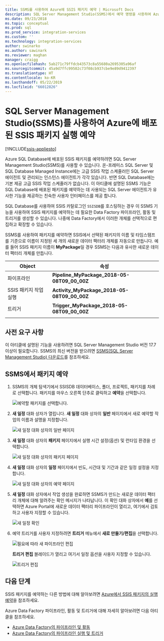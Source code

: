 ```yaml
---
title: SSMS를 사용하여 Azure에 SSIS 패키지 예약 | Microsoft Docs
description: SQL Server Management Studio(SSMS)에서 예약 명령을 사용하여 Azure SQL Database에 배포할 SSIS 패키지를 예약하는 방법을 설명합니다.
ms.date: 09/23/2018
ms.topic: conceptual
ms.prod: sql
ms.prod_service: integration-services
ms.custom: ''
ms.technology: integration-services
author: swinarko
ms.author: sawinark
ms.reviewer: maghan
manager: craigg
ms.openlocfilehash: 5ab271c79ffdcb43573c8a55680a2695305a96af
ms.sourcegitcommit: 45a9d7ffc99502c73f08cb937cbe9e89d9412397
ms.translationtype: HT
ms.contentlocale: ko-KR
ms.lasthandoff: 05/22/2019
ms.locfileid: "66012826"
---
```

# <a name="schedule-the-execution-of-ssis-packages-deployed-in-azure-with-sql-server-management-studio-ssms"></a>SQL Server Management Studio(SSMS)를 사용하여 Azure에 배포된 SSIS 패키지 실행 예약

[!INCLUDE[ssis-appliesto](../../includes/ssis-appliesto-ssvrpluslinux-asdb-asdw-xxx.md)]



Azure SQL Database에 배포된 SSIS 패키지를 예약하려면 SQL Server Management Studio(SSMS)를 사용할 수 있습니다. 온-프레미스 SQL Server 및 SQL Database Managed Instance에는 고급 SSIS 작업 스케줄러인 SQL Server 에이전트 및 관리되는 인스턴스 에이전트가 각각 있습니다. 반면 SQL Database에는 기본 제공 고급 SSIS 작업 스케줄러가 없습니다. 이 아티클에 설명된 SSMS 기능은 SQL Database에 배포된 패키지를 예약하는 데 사용되는 SQL Server 에이전트가 유사한 기능을 제공하는 친숙한 사용자 인터페이스를 제공 합니다.

SQL Database를 사용하여 SSIS 카탈로그인 `SSISDB`를 호스팅하는 경우 이 SSMS 기능을 사용하여 SSIS 패키지를 예약하는 데 필요한 Data Factory 파이프라인, 활동 및 트리거를 생성할 수 있습니다. 나중에 Data Factory에서 이러한 개체를 선택적으로 편집하고 확장할 수 있습니다.

SSMS를 사용하여 패키지를 예약하면 SSIS에서 선택된 패키지의 이름 및 타임스탬프를 기준으로 이름이 지정된 세 개의 새로운 데이터 팩터리 개체를 자동으로 만듭니다. 예를 들어 SSIS 패키지 이름이 **MyPackage**일 경우 SSMS는 다음과 유사한 새로운 데이터 팩터리 개체를 만듭니다.

| Object | 속성 |
|---|---|
| 파이프라인 | **Pipeline_MyPackage_2018-05-08T09_00_00Z** |
| SSIS 패키지 작업 실행 | **Activity_MyPackage_2018-05-08T09_00_00Z** |
| 트리거 | **Trigger_MyPackage_2018-05-08T09_00_00Z** |
|||

## <a name="prerequisites"></a>사전 요구 사항

이 아티클에 설명된 기능을 사용하려면 SQL Server Management Studio 버전 17.7 이상이 필요합니다. SSMS의 최신 버전을 받으려면 [SSMS(SQL Server Management Studio) 다운로드](../../ssms/download-sql-server-management-studio-ssms.md)를 참조하세요.

## <a name="schedule-a-package-in-ssms"></a>SSMS에서 패키지 예약

1. SSMS의 개체 탐색기에서 SSISDB 데이터베이스, 폴더, 프로젝트, 패키지를 차례로 선택합니다. 패키지를 마우스 오른쪽 단추로 클릭하고 **예약**을 선택합니다.

    ![예약할 패키지를 선택합니다.](media/ssis-azure-schedule-packages-ssms/schedule-ssms-image1-schedule.png)

2. **새 일정** 대화 상자가 열립니다. **새 일정** 대화 상자의 **일반** 페이지에서 새로 예약할 작업의 이름과 설명을 지정합니다.

    ![새 일정 대화 상자의 일반 페이지](media/ssis-azure-schedule-packages-ssms/schedule-ssms-image2-new-schedule.png)

3. **새 일정** 대화 상자의 **패키지** 페이지에서 실행 시간 설정(옵션) 및 런타임 환경을 선택합니다.

    ![새 일정 대화 상자의 패키지 페이지](media/ssis-azure-schedule-packages-ssms/schedule-ssms-image3-new-schedule2.png)

4. **새 일정** 대화 상자의 **일정** 페이지에서 빈도, 시간대 및 기간과 같은 일정 설정을 지정합니다.

    ![새 일정 대화 상자의 예약 페이지](media/ssis-azure-schedule-packages-ssms/schedule-ssms-image4-new-schedule3.png)

5. **새 일정** 대화 상자에서 작업 생성을 완료하면 SSMS가 만드는 새로운 데이터 팩터리 개체에 대해 알려주는 확인 메시지가 나타납니다. 이 확인 대화 상자에서 **예**를 선택하면 Azure Portal에 새로운 데이터 팩터리 파이프라인이 열리고, 여기에서 검토하고 사용자 지정할 수 있습니다.

    ![새 일정 확인](media/ssis-azure-schedule-packages-ssms/schedule-ssms-image5-confirmation.png)

6. 예약 트리거를 사용자 지정하려면 **트리거** 메뉴에서 **새로 만들기/편집**을 선택합니다.

    ![필요에 따라 새 파이프라인 편집](media/ssis-azure-schedule-packages-ssms/schedule-ssms-image6-edit.png)

    **트리거 편집** 블레이드가 열리고 여기서 일정 옵션을 사용자 지정할 수 있습니다.

    ![트리거 편집](media/ssis-azure-schedule-packages-ssms/schedule-ssms-image7-edit2.png)

## <a name="next-steps"></a>다음 단계

SSIS 패키지를 예약하는 다른 방법에 대해 알아보려면 [Azure에서 SSIS 패키지의 실행 예약](ssis-azure-schedule-packages.md)을 참조하세요.

Azure Data Factory 파이프라인, 활동 및 트리거에 대해 자세히 알아보려면 다음 아티클을 참조하세요.
-   [Azure Data Factory의 파이프라인 및 활동](https://docs.microsoft.com/azure/data-factory/concepts-pipelines-activities)
-   [Azure Data Factory의 파이프라인 실행 및 트리거](https://docs.microsoft.com/azure/data-factory/concepts-pipeline-execution-triggers)
